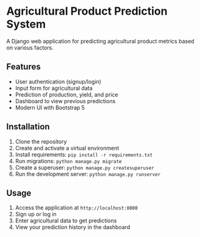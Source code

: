 # Agricultural Product Prediction System

A Django web application for predicting agricultural product metrics based on various factors.

## Features

- User authentication (signup/login)
- Input form for agricultural data
- Prediction of production, yield, and price
- Dashboard to view previous predictions
- Modern UI with Bootstrap 5

## Installation

1. Clone the repository
2. Create and activate a virtual environment
3. Install requirements: `pip install -r requirements.txt`
4. Run migrations: `python manage.py migrate`
5. Create a superuser: `python manage.py createsuperuser`
6. Run the development server: `python manage.py runserver`

## Usage

1. Access the application at `http://localhost:8000`
2. Sign up or log in
3. Enter agricultural data to get predictions
4. View your prediction history in the dashboard